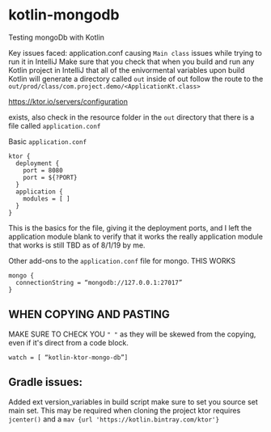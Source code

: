 # kotlin-mongodb
Testing mongoDb with Kotlin

Key issues faced: 
application.conf causing `Main class` issues while trying to run it in IntelliJ
Make sure that you check that when you build and run any Kotlin project in IntelliJ that all of the enivormental variables
upon build Kotlin will generate a directory called `out` inside of out follow the route to the `out/prod/class/com.project.demo/<ApplicationKt.class>`

https://ktor.io/servers/configuration

exists, also check in the resource folder in the `out` directory that there is a file called `application.conf`


Basic `application.conf`

```
ktor {
  deployment {
    port = 8080
    port = ${?PORT}
  }
  application {
    modules = [ ]
  }
}
```

This is the basics for the file, giving it the deployment ports, and I left the application module blank to verify that it works
the really application module that works is still TBD as of 8/1/19 by me. 

Other add-ons to the `application.conf` file for mongo.
THIS WORKS
```
mongo {
  connectionString = “mongodb://127.0.0.1:27017”
}
```
## WHEN COPYING AND PASTING
MAKE SURE TO CHECK YOU `" "` as they will be skewed from the copying, even if it's direct from a code block.
```
watch = [ “kotlin-ktor-mongo-db”]
```


## Gradle issues:

Added ext version_variables in build script
make sure to set you source set main set. This may be required when cloning the project
ktor requires `jcenter()` and a `mav {url 'https://kotlin.bintray.com/ktor'}`
